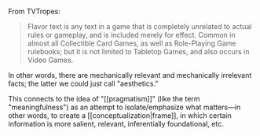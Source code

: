 From TVTropes:
> Flavor text is any text in a game that is completely unrelated to actual rules or gameplay, and is included merely for effect. Common in almost all Collectible Card Games, as well as Role-Playing Game rulebooks; but it is not limited to Tabletop Games, and also occurs in Video Games.

In other words, there are mechanically relevant and mechanically irrelevant facts; the latter we could just call "aesthetics."

This connects to the idea of "[[pragmatism]]" (like the term "meaningfulness") as an attempt to isolate/emphasize what matters—in other words, to create a [[conceptualization|frame]], in which certain information is more salient, relevant, inferentially foundational, etc.